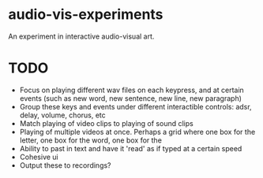 # audio-vis-experiments
An experiment in interactive audio-visual art.

# TODO
- Focus on playing different wav files on each keypress, and at certain events (such as new word, new sentence, new line, new paragraph)
- Group these keys and events under different interactible controls: adsr, delay, volume, chorus, etc
- Match playing of video clips to playing of sound clips
- Playing of multiple videos at once. Perhaps a grid where one box for the letter, one box for the word, one box for the 
- Ability to past in text and have it 'read' as if typed at a certain speed
- Cohesive ui
- Output these to recordings?